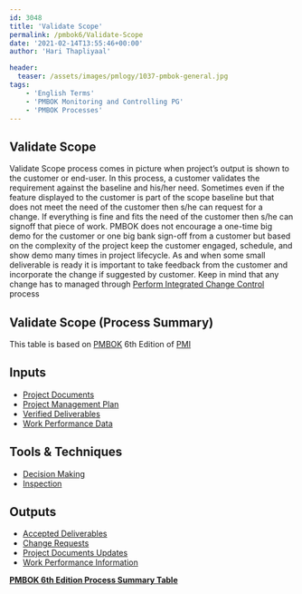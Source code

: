 ```yaml
---
id: 3048   
title: 'Validate Scope'
permalink: /pmbok6/Validate-Scope
date: '2021-02-14T13:55:46+00:00'
author: 'Hari Thapliyaal'

header:
  teaser: /assets/images/pmlogy/1037-pmbok-general.jpg
tags:
    - 'English Terms'
    - 'PMBOK Monitoring and Controlling PG'
    - 'PMBOK Processes'
---
```


## Validate Scope

Validate Scope process comes in picture when project’s output is shown to the customer or end-user. In this process, a customer validates the requirement against the baseline and his/her need. Sometimes even if the feature displayed to the customer is part of the scope baseline but that does not meet the need of the customer then s/he can request for a change. If everything is fine and fits the need of the customer then s/he can signoff that piece of work. PMBOK does not encourage a one-time big demo for the customer or one big bank sign-off from a customer but based on the complexity of the project keep the customer engaged, schedule, and show demo many times in project lifecycle. As and when some small deliverable is ready it is important to take feedback from the customer and incorporate the change if suggested by customer. Keep in mind that any change has to managed through [Perform Integrated Change Control](/pmbok6/Perform-Integrated-Change-Control) process

## Validate Scope (Process Summary)

This table is based on [PMBOK](https://www.pmi.org/pmbok-guide-standards) 6th Edition of [PMI](https:/www.pmi.org)

## **Inputs**

- [Project Documents](/pmbok6/project-documents)
- [Project Management Plan](/pmbok6/project-management-plan)
- [Verified Deliverables](/pmbok6/verified-deliverables)
- [Work Performance Data](/pmbok6/work-performance-data)

## **Tools &amp; Techniques**

- [Decision Making](/pmbok6/decision-making)
- [Inspection](/pmbok6/inspection)

## **Outputs**

- [Accepted Deliverables](/pmbok6/accepted-deliverables)
- [Change Requests](/pmbok6/change-requests)
- [Project Documents Updates](/pmbok6/project-documents-updates)
- [Work Performance Information](/pmbok6/work-performance-information)

**[PMBOK 6th Edition Process Summary Table](process-groups-and-processes-in-pmbok6/)**
